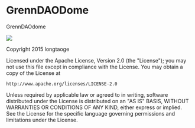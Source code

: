 # GrennDAODome
GrennDAOdome



![](https://github.com/longtaoge/GrennDAODome/blob/master/image/grenndao13.png)









Copyright 2015  longtaoge

Licensed under the Apache License, Version 2.0 (the "License");
you may not use this file except in compliance with the License.
You may obtain a copy of the License at

    http://www.apache.org/licenses/LICENSE-2.0

Unless required by applicable law or agreed to in writing, software
distributed under the License is distributed on an "AS IS" BASIS,
WITHOUT WARRANTIES OR CONDITIONS OF ANY KIND, either express or implied.
See the License for the specific language governing permissions and
limitations under the License.
